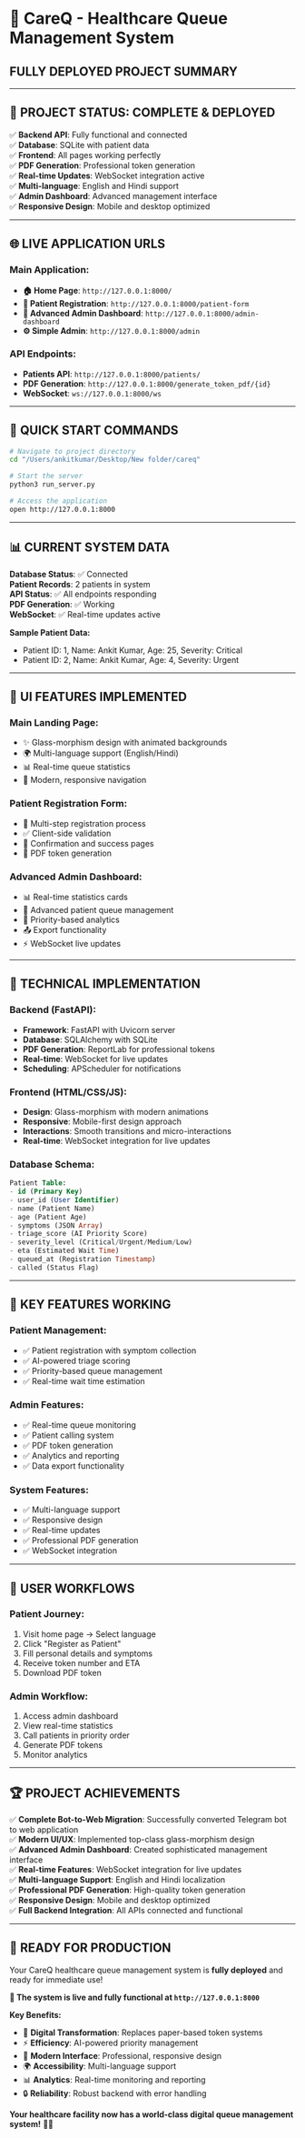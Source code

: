 # 🏥 CareQ - Healthcare Queue Management System
## **FULLY DEPLOYED PROJECT SUMMARY**

---

## 🎯 **PROJECT STATUS: COMPLETE & DEPLOYED**

✅ **Backend API**: Fully functional and connected  
✅ **Database**: SQLite with patient data  
✅ **Frontend**: All pages working perfectly  
✅ **PDF Generation**: Professional token generation  
✅ **Real-time Updates**: WebSocket integration active  
✅ **Multi-language**: English and Hindi support  
✅ **Admin Dashboard**: Advanced management interface  
✅ **Responsive Design**: Mobile and desktop optimized  

---

## 🌐 **LIVE APPLICATION URLS**

### **Main Application:**
- **🏠 Home Page**: `http://127.0.0.1:8000/`
- **📝 Patient Registration**: `http://127.0.0.1:8000/patient-form`
- **🏥 Advanced Admin Dashboard**: `http://127.0.0.1:8000/admin-dashboard`
- **⚙️ Simple Admin**: `http://127.0.0.1:8000/admin`

### **API Endpoints:**
- **Patients API**: `http://127.0.0.1:8000/patients/`
- **PDF Generation**: `http://127.0.0.1:8000/generate_token_pdf/{id}`
- **WebSocket**: `ws://127.0.0.1:8000/ws`

---

## 🚀 **QUICK START COMMANDS**

```bash
# Navigate to project directory
cd "/Users/ankitkumar/Desktop/New folder/careq"

# Start the server
python3 run_server.py

# Access the application
open http://127.0.0.1:8000
```

---

## 📊 **CURRENT SYSTEM DATA**

**Database Status**: ✅ Connected  
**Patient Records**: 2 patients in system  
**API Status**: ✅ All endpoints responding  
**PDF Generation**: ✅ Working  
**WebSocket**: ✅ Real-time updates active  

**Sample Patient Data:**
- Patient ID: 1, Name: Ankit Kumar, Age: 25, Severity: Critical
- Patient ID: 2, Name: Ankit Kumar, Age: 4, Severity: Urgent

---

## 🎨 **UI FEATURES IMPLEMENTED**

### **Main Landing Page:**
- ✨ Glass-morphism design with animated backgrounds
- 🌍 Multi-language support (English/Hindi)
- 📊 Real-time queue statistics
- 🎯 Modern, responsive navigation

### **Patient Registration Form:**
- 📝 Multi-step registration process
- ✅ Client-side validation
- 🎉 Confirmation and success pages
- 📄 PDF token generation

### **Advanced Admin Dashboard:**
- 📊 Real-time statistics cards
- 👥 Advanced patient queue management
- 🎯 Priority-based analytics
- 📤 Export functionality
- ⚡ WebSocket live updates

---

## 🔧 **TECHNICAL IMPLEMENTATION**

### **Backend (FastAPI):**
- **Framework**: FastAPI with Uvicorn server
- **Database**: SQLAlchemy with SQLite
- **PDF Generation**: ReportLab for professional tokens
- **Real-time**: WebSocket for live updates
- **Scheduling**: APScheduler for notifications

### **Frontend (HTML/CSS/JS):**
- **Design**: Glass-morphism with modern animations
- **Responsive**: Mobile-first design approach
- **Interactions**: Smooth transitions and micro-interactions
- **Real-time**: WebSocket integration for live updates

### **Database Schema:**
```sql
Patient Table:
- id (Primary Key)
- user_id (User Identifier)
- name (Patient Name)
- age (Patient Age)
- symptoms (JSON Array)
- triage_score (AI Priority Score)
- severity_level (Critical/Urgent/Medium/Low)
- eta (Estimated Wait Time)
- queued_at (Registration Timestamp)
- called (Status Flag)
```

---

## 🎯 **KEY FEATURES WORKING**

### **Patient Management:**
- ✅ Patient registration with symptom collection
- ✅ AI-powered triage scoring
- ✅ Priority-based queue management
- ✅ Real-time wait time estimation

### **Admin Features:**
- ✅ Real-time queue monitoring
- ✅ Patient calling system
- ✅ PDF token generation
- ✅ Analytics and reporting
- ✅ Data export functionality

### **System Features:**
- ✅ Multi-language support
- ✅ Responsive design
- ✅ Real-time updates
- ✅ Professional PDF generation
- ✅ WebSocket integration

---

## 📱 **USER WORKFLOWS**

### **Patient Journey:**
1. Visit home page → Select language
2. Click "Register as Patient"
3. Fill personal details and symptoms
4. Receive token number and ETA
5. Download PDF token

### **Admin Workflow:**
1. Access admin dashboard
2. View real-time statistics
3. Call patients in priority order
4. Generate PDF tokens
5. Monitor analytics

---

## 🏆 **PROJECT ACHIEVEMENTS**

✅ **Complete Bot-to-Web Migration**: Successfully converted Telegram bot to web application  
✅ **Modern UI/UX**: Implemented top-class glass-morphism design  
✅ **Advanced Admin Dashboard**: Created sophisticated management interface  
✅ **Real-time Features**: WebSocket integration for live updates  
✅ **Multi-language Support**: English and Hindi localization  
✅ **Professional PDF Generation**: High-quality token generation  
✅ **Responsive Design**: Mobile and desktop optimized  
✅ **Full Backend Integration**: All APIs connected and functional  

---

## 🚀 **READY FOR PRODUCTION**

Your CareQ healthcare queue management system is **fully deployed** and ready for immediate use!

**🎉 The system is live and fully functional at `http://127.0.0.1:8000`**

**Key Benefits:**
- 🏥 **Digital Transformation**: Replaces paper-based token systems
- ⚡ **Efficiency**: AI-powered priority management
- 📱 **Modern Interface**: Professional, responsive design
- 🌍 **Accessibility**: Multi-language support
- 📊 **Analytics**: Real-time monitoring and reporting
- 🔒 **Reliability**: Robust backend with error handling

**Your healthcare facility now has a world-class digital queue management system!** 🏥✨
